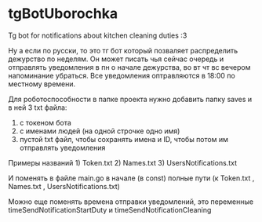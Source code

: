 # tgBotUborochka
Tg bot for notifications about kitchen cleaning duties :3

Ну а если по русски, то это тг бот который позваляет распределить дежурство по неделям. Он может писать чья сейчас очередь и отправлять уведомления в пн о начале дежурства, во вт чт вс вечером напоминание убраться.
Все уведомления оптравляются в 18:00 по местному времени.

Для роботоспособности в папке проекта нужно добавить папку saves и в ней 3 txt файла:
  1) с токеном бота 
  2) c именами людей (на одной строчке одно имя) 
  3) пустой txt файл, чтобы сохранять имена и ID, чтобы потом им отправлять уведомления

Примеры названий 1) Token.txt 2) Names.txt 3) UsersNotifications.txt

И поменять в файле main.go в начале (в const) полные пути (к Token.txt , Names.txt , UsersNotifications.txt)

Можно еще поменять времена отправки уведомлений, это переменные timeSendNotificationStartDuty и timeSendNotificationСleaning 
